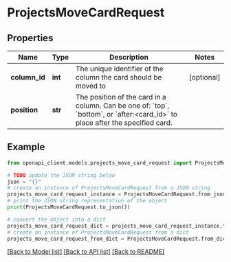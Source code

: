 # ProjectsMoveCardRequest


## Properties

Name | Type | Description | Notes
------------ | ------------- | ------------- | -------------
**column_id** | **int** | The unique identifier of the column the card should be moved to | [optional] 
**position** | **str** | The position of the card in a column. Can be one of: &#x60;top&#x60;, &#x60;bottom&#x60;, or &#x60;after:&lt;card_id&gt;&#x60; to place after the specified card. | 

## Example

```python
from openapi_client.models.projects_move_card_request import ProjectsMoveCardRequest

# TODO update the JSON string below
json = "{}"
# create an instance of ProjectsMoveCardRequest from a JSON string
projects_move_card_request_instance = ProjectsMoveCardRequest.from_json(json)
# print the JSON string representation of the object
print(ProjectsMoveCardRequest.to_json())

# convert the object into a dict
projects_move_card_request_dict = projects_move_card_request_instance.to_dict()
# create an instance of ProjectsMoveCardRequest from a dict
projects_move_card_request_from_dict = ProjectsMoveCardRequest.from_dict(projects_move_card_request_dict)
```
[[Back to Model list]](../README.md#documentation-for-models) [[Back to API list]](../README.md#documentation-for-api-endpoints) [[Back to README]](../README.md)


